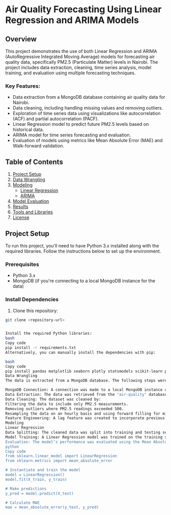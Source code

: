# Air Quality Forecasting Using Linear Regression and ARIMA Models

## Overview
This project demonstrates the use of both Linear Regression and ARIMA (AutoRegressive Integrated Moving Average) models for forecasting air quality data, specifically PM2.5 (Particulate Matter) levels in Nairobi. The project includes data extraction, cleaning, time series analysis, model training, and evaluation using multiple forecasting techniques.

### Key Features:
- Data extraction from a MongoDB database containing air quality data for Nairobi.
- Data cleaning, including handling missing values and removing outliers.
- Exploration of time series data using visualizations like autocorrelation (ACF) and partial autocorrelation (PACF).
- Linear Regression model to predict future PM2.5 levels based on historical data.
- ARIMA model for time series forecasting and evaluation.
- Evaluation of models using metrics like Mean Absolute Error (MAE) and Walk-forward validation.
  
## Table of Contents
1. [Project Setup](#project-setup)
2. [Data Wrangling](#data-wrangling)
3. [Modeling](#modeling)
   - [Linear Regression](#linear-regression)
   - [ARIMA](#arima)
4. [Model Evaluation](#model-evaluation)
5. [Results](#results)
6. [Tools and Libraries](#tools-and-libraries)
7. [License](#license)

## Project Setup

To run this project, you'll need to have Python 3.x installed along with the required libraries. Follow the instructions below to set up the environment.

### Prerequisites

- Python 3.x
- MongoDB (if you're connecting to a local MongoDB instance for the data)

### Install Dependencies

1. Clone this repository:

```bash
git clone <repository-url>


Install the required Python libraries:
bash
Copy code
pip install -r requirements.txt
Alternatively, you can manually install the dependencies with pip:

bash
Copy code
pip install pandas matplotlib seaborn plotly statsmodels scikit-learn pymongo
Data Wrangling
The data is extracted from a MongoDB database. The following steps were performed on the raw data:

MongoDB Connection: A connection was made to a local MongoDB instance using the pymongo library.
Data Extraction: The data was retrieved from the "air-quality" database, specifically the "nairobi" collection.
Data Cleaning: The dataset was cleaned by:
Filtering the data to include only PM2.5 measurements.
Removing outliers where PM2.5 readings exceeded 500.
Resampling the data on an hourly basis and using forward filling for missing values.
Feature Engineering: A lag feature was created to incorporate previous PM2.5 readings as a predictor for future values.
Modeling
Linear Regression
Data Splitting: The cleaned data was split into training and testing sets.
Model Training: A Linear Regression model was trained on the training set using the previous hour's PM2.5 reading (P2.L1) as the predictor.
Evaluation: The model’s performance was evaluated using the Mean Absolute Error (MAE) on both the training and test sets.
python
Copy code
from sklearn.linear_model import LinearRegression
from sklearn.metrics import mean_absolute_error

# Instantiate and train the model
model = LinearRegression()
model.fit(X_train, y_train)

# Make predictions
y_pred = model.predict(X_test)

# Calculate MAE
mae = mean_absolute_error(y_test, y_pred)
